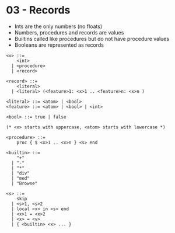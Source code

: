 03 - Records
=

* Ints are the only numbers (no floats)
* Numbers, procedures and records are values
* Builtins called like procedures but do not have procedure values
* Booleans are represented as records

```
<v> ::=
    <int>
  | <procedure>
  | <record>

<record> ::=
    <literal>
  | <literal> (<feature>1: <x>1 .. <feature>n: <x>n )

<literal> ::= <atom> | <bool>
<feature> ::= <atom> | <bool> | <int>

<bool> ::= true | false

(* <x> starts with uppercase, <atom> starts with lowercase *)

<procedure> ::=
    proc { $ <x>1 .. <x>n } <s> end
 
<builtin> ::=
    "+"
  | "-"
  | "*"
  | "div"
  | "mod"
  | "Browse"

<s> ::=
    skip
  | <s>1, <s>2
  | local <x> in <s> end
  | <x>1 = <x>2
  | <x> = <v>
  | { <builtin> <x> ... }
```
